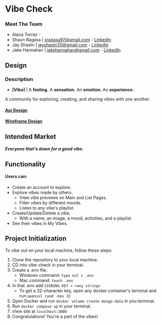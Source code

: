 # Vibe Check

### Meet The Team

-   Alana Torrez -
-   Shaun Ragasa | sragasa97@gmail.com - [LinkedIn](https://www.linkedin.com/in/sragasa97/)
-   Jay Shastri | jayshastri20@gmail.com - [LinkedIn](https://www.linkedin.com/in/jay-shastri/)
-   Jake Hannahan | jakehannahan@gmail.com - [LinkedIn](https://www.linkedin.com/in/jakehannahan/)

## Design

### Description

-   **[Vibe]** | A **feeling.** A **sensation.** An **emotion.** An **experience.**

A community for exploring, creating, and sharing vibes with one another.

#### [Api Design](https://gitlab.com/vibe-check/module3-project-gamma/-/blob/main/docs/api-design.md)

#### [Wireframe Design](https://gitlab.com/vibe-check/module3-project-gamma/-/blob/main/docs/wireframe.png)

## Intended Market

##### Everyone that's down for a good vibe.

## Functionality

#### Users can:

-   Create an account to explore.
-   Explore vibes made by others.
    -   View vibe previews on Main and List Pages.
    -   Filter vibes by different moods.
    -   Listen to any vibe's playlist.
-   Create/Update/Delete a vibe.
    -   With a name, an image, a mood, activities, and a playlist.
-   See their vibes in My Vibes.

## Project Initialization

To vibe out on your local machine, follow these steps:

1. Clone the repository to your local machine.
1. CD into vibe-check in your terminal.
1. Create a .env file.
    - Windows command: `type nul > .env`
    - Mac command: `touch .env`
1. In that .env add `SIGNING_KEY = <any string>`
    - To get a 32-character key, open any docker container's terminal and run `openssl rand -hex 32`
1. Open Docker and run `docker volume create mongo-data` in you terminal.
1. Run `docker compose up` in your terminal.
1. View site at `localhost:3000`
1. Congratulations! You're a part of the vibes!

